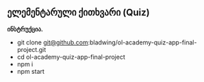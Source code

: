 ## ელემენტარული ქითხვარი (Quiz)

**ინსტრუქცია.**

* git clone git@github.com:bladwing/ol-academy-quiz-app-final-project.git
* cd ol-academy-quiz-app-final-project
* npm i
* npm start


